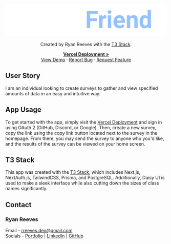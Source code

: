 <br />
<div align="center">
  <a href="https://github.com/rreeves1996/survey-app">
    <img src="src/assets/logo.png" alt="Logo" width="511" height="100">
  </a>

Created by Ryan Reeves with the [T3 Stack](https://create.t3.gg/).

  <p align="center">
    <a href="https://survey-app-silk.vercel.app/"><strong>Vercel Deployment »</strong></a>
    <br />
    <a href="https://github.com/rreeves1996/survey-app">View Demo</a>
    ·
    <a href="https://github.com/rreeves1996/survey-app/issues">Report Bug</a>
    ·
    <a href="https://github.com/rreeves1996/survey-app/issues">Request Feature</a>
  </p>
</div>

## User Story

I am an individual looking to create surveys to gather and view specified amounts of data in an easy and intuitive way.

## App Usage

To get started with the app, simply visit the [Vercel Deployment](https://survey-app-silk.vercel.app/) and sign in using OAuth 2 (GitHub, Discord, or Google). Then, create a new survey, copy the link using the copy link button located next to the survey in the homepage. From there, you may send the survey to anyone who you'd like, and the results of the survey can be viewed on your home screen.

## T3 Stack

This app was created with the [T3 Stack](https://create.t3.gg/), which includes Next.js, NextAuth.js, TailwindCSS, Prisma, and PostgreSQL. Additionally, Daisy UI is used to make a sleek interface while also cutting down the sizes of class names significantly.

## Contact

### Ryan Reeves

Email - rreeves.dev@gmail.com
<br>
Socials - [Portfolio](https://rreeves.dev/) | [LinkedIn](https://linkedin.com/in/rreevesdev/) | [GitHub](https://github.com/rreeves1996/)
